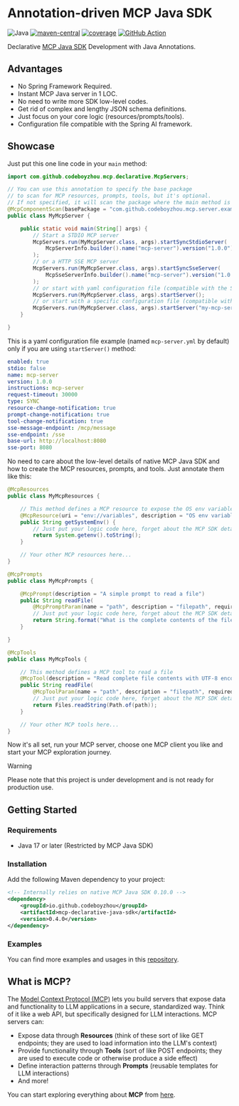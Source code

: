 # Annotation-driven MCP Java SDK

![Java](https://img.shields.io/badge/Java-17+-blue)
[![maven-central](https://img.shields.io/maven-central/v/io.github.codeboyzhou/mcp-declarative-java-sdk?color=blue)](https://mvnrepository.com/artifact/io.github.codeboyzhou/mcp-declarative-java-sdk)
[![coverage](https://img.shields.io/codecov/c/github/codeboyzhou/mcp-declarative-java-sdk?logo=codecov&color=brightgreen)](https://app.codecov.io/github/codeboyzhou/mcp-declarative-java-sdk)
[![GitHub Action](https://github.com/codeboyzhou/mcp-declarative-java-sdk/actions/workflows/maven-build.yml/badge.svg)](https://github.com/codeboyzhou/mcp-declarative-java-sdk/actions/workflows/maven-build.yml)

Declarative [MCP Java SDK](https://github.com/modelcontextprotocol/java-sdk) Development with Java Annotations.

## Advantages

- No Spring Framework Required.
- Instant MCP Java server in 1 LOC.
- No need to write more SDK low-level codes.
- Get rid of complex and lengthy JSON schema definitions.
- Just focus on your core logic (resources/prompts/tools).
- Configuration file compatible with the Spring AI framework.

## Showcase

Just put this one line code in your `main` method:

```java
import com.github.codeboyzhou.mcp.declarative.McpServers;

// You can use this annotation to specify the base package
// to scan for MCP resources, prompts, tools, but it's optional.
// If not specified, it will scan the package where the main method is located.
@McpComponentScan(basePackage = "com.github.codeboyzhou.mcp.server.examples")
public class MyMcpServer {

    public static void main(String[] args) {
        // Start a STDIO MCP server
        McpServers.run(MyMcpServer.class, args).startSyncStdioServer(
            McpServerInfo.builder().name("mcp-server").version("1.0.0").build()
        );
        // or a HTTP SSE MCP server
        McpServers.run(MyMcpServer.class, args).startSyncSseServer(
            McpSseServerInfo.builder().name("mcp-server").version("1.0.0").port(8080).build()
        );
        // or start with yaml configuration file (compatible with the Spring AI framework)
        McpServers.run(MyMcpServer.class, args).startServer();
        // or start with a specific configuration file (compatible with the Spring AI framework)
        McpServers.run(MyMcpServer.class, args).startServer("my-mcp-server.yml");
    }

}
```

This is a yaml configuration file example (named `mcp-server.yml` by default) only if you are using `startServer()` method:

```yaml
enabled: true
stdio: false
name: mcp-server
version: 1.0.0
instructions: mcp-server
request-timeout: 30000
type: SYNC
resource-change-notification: true
prompt-change-notification: true
tool-change-notification: true
sse-message-endpoint: /mcp/message
sse-endpoint: /sse
base-url: http://localhost:8080
sse-port: 8080
```

No need to care about the low-level details of native MCP Java SDK and how to create the MCP resources, prompts, and tools. Just annotate them like this:

```java
@McpResources
public class MyMcpResources {

    // This method defines a MCP resource to expose the OS env variables
    @McpResource(uri = "env://variables", description = "OS env variables")
    public String getSystemEnv() {
        // Just put your logic code here, forget about the MCP SDK details.
        return System.getenv().toString();
    }

    // Your other MCP resources here...
}
```

```java
@McpPrompts
public class MyMcpPrompts {

    @McpPrompt(description = "A simple prompt to read a file")
    public String readFile(
        @McpPromptParam(name = "path", description = "filepath", required = true) String path) {
        // Just put your logic code here, forget about the MCP SDK details.
        return String.format("What is the complete contents of the file: %s", path);
    }

}
```

```java
@McpTools
public class MyMcpTools {

    // This method defines a MCP tool to read a file
    @McpTool(description = "Read complete file contents with UTF-8 encoding")
    public String readFile(
        @McpToolParam(name = "path", description = "filepath", required = true) String path) {
        // Just put your logic code here, forget about the MCP SDK details.
        return Files.readString(Path.of(path));
    }

    // Your other MCP tools here...
}
```

Now it's all set, run your MCP server, choose one MCP client you like and start your MCP exploration journey.

> [!WARNING]
> Please note that this project is under development and is not ready for production use.

## Getting Started

### Requirements

- Java 17 or later (Restricted by MCP Java SDK)

### Installation

Add the following Maven dependency to your project:

```xml
<!-- Internally relies on native MCP Java SDK 0.10.0 -->
<dependency>
    <groupId>io.github.codeboyzhou</groupId>
    <artifactId>mcp-declarative-java-sdk</artifactId>
    <version>0.4.0</version>
</dependency>
```

### Examples

You can find more examples and usages in this [repository](https://github.com/codeboyzhou/mcp-java-sdk-examples).

## What is MCP?

The [Model Context Protocol (MCP)](https://modelcontextprotocol.io) lets you build servers that expose data and functionality to LLM applications in a secure, standardized way. Think of it like a web API, but specifically designed for LLM interactions. MCP servers can:

- Expose data through **Resources** (think of these sort of like GET endpoints; they are used to load information into the LLM's context)
- Provide functionality through **Tools** (sort of like POST endpoints; they are used to execute code or otherwise produce a side effect)
- Define interaction patterns through **Prompts** (reusable templates for LLM interactions)
- And more!

You can start exploring everything about **MCP** from [here](https://modelcontextprotocol.io).
